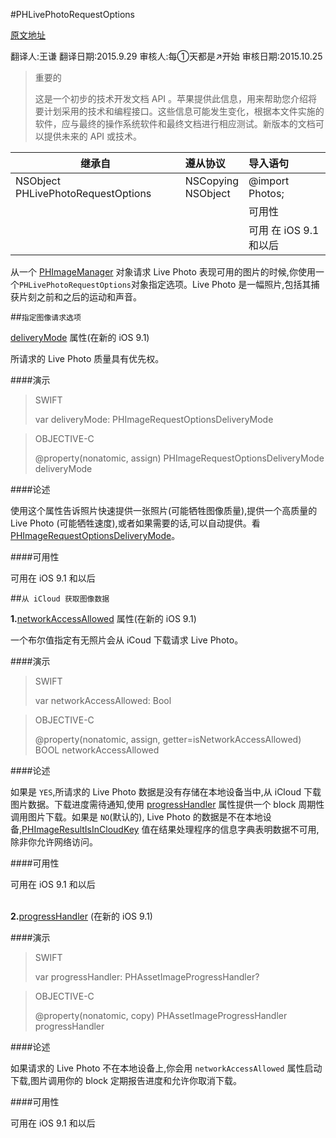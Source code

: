 #PHLivePhotoRequestOptions

[原文地址](https://developer.apple.com/library/prerelease/ios/documentation/Photos/Reference/PHLivePhotoRequestOptions_Class/index.html#//apple_ref/occ/instp/PHLivePhotoRequestOptions/progressHandler)

翻译人:王谦 翻译日期:2015.9.29  审核人:每①天都是↗开始 审核日期:2015.10.25


>重要的
>
>这是一个初步的技术开发文档 API 。苹果提供此信息，用来帮助您介绍将要计划采用的技术和编程接口。这些信息可能发生变化，根据本文件实施的软件，应与最终的操作系统软件和最终文档进行相应测试。新版本的文档可以提供未来的 API 或技术。


| 继承自         |   遵从协议     |    导入语句     |
|   --------   | :--------  |:----    |
| NSObject PHLivePhotoRequestOptions|NSCopying <br>NSObject    |   @import Photos;      |
|          |       |    可用性 |
|          |      |  可用 在 iOS 9.1 和以后  |


从一个 [PHImageManager]() 对象请求 Live Photo 表现可用的图片的时候,你使用一个`PHLivePhotoRequestOptions`对象指定选项。Live Photo 是一幅照片,包括其捕获片刻之前和之后的运动和声音。



##`指定图像请求选项`

[deliveryMode]() 属性(在新的 iOS 9.1)

所请求的 Live Photo 质量具有优先权。


####演示
>SWIFT
>
>var deliveryMode: PHImageRequestOptionsDeliveryMode

>OBJECTIVE-C
>
>
>@property(nonatomic, assign) PHImageRequestOptionsDeliveryMode deliveryMode

####论述

使用这个属性告诉照片快速提供一张照片(可能牺牲图像质量),提供一个高质量的 Live Photo (可能牺牲速度),或者如果需要的话,可以自动提供。看 [PHImageRequestOptionsDeliveryMode]。

[PHImageRequestOptionsDeliveryMode]:
https://developer.apple.com/library/prerelease/ios/documentation/Photos/Reference/PHImageRequestOptions_Class/index.html#//apple_ref/c/tdef/PHImageRequestOptionsDeliveryMode

####可用性

可用在 iOS 9.1 和以后


##`从 iCloud 获取图像数据`

**1.**[networkAccessAllowed]() 属性(在新的 iOS 9.1)

一个布尔值指定有无照片会从 iCoud 下载请求 Live Photo。


####演示
>SWIFT
>
>var networkAccessAllowed: Bool

>OBJECTIVE-C
>
>
>@property(nonatomic, assign, getter=isNetworkAccessAllowed) BOOL networkAccessAllowed


####论述

如果是 `YES`,所请求的 Live Photo 数据是没有存储在本地设备当中,从 iCloud 下载图片数据。下载进度需待通知,使用 [progressHandler]() 属性提供一个 block 周期性调用图片下载。如果是 `NO`(默认的), Live Photo 的数据是不在本地设备,[PHImageResultIsInCloudKey]() 值在结果处理程序的信息字典表明数据不可用,除非你允许网络访问。



####可用性

可用在 iOS 9.1 和以后


<br>**2.**[progressHandler]() (在新的 iOS 9.1)



####演示
>SWIFT
>
>var progressHandler: PHAssetImageProgressHandler?

>OBJECTIVE-C
>
>
>@property(nonatomic, copy) PHAssetImageProgressHandler progressHandler


####论述

如果请求的 Live Photo 不在本地设备上,你会用 `networkAccessAllowed` 属性启动下载,图片调用你的 block 定期报告进度和允许你取消下载。



####可用性

可用在 iOS 9.1 和以后
